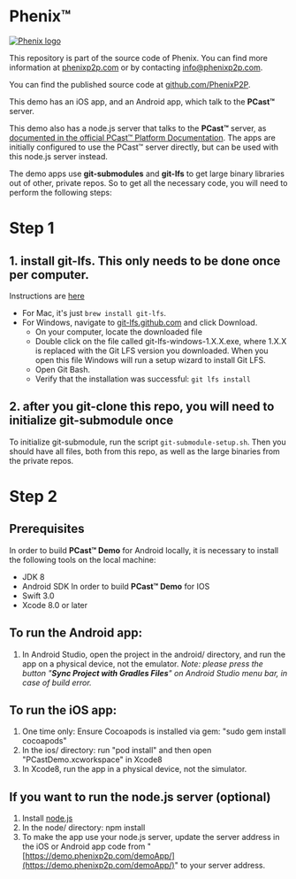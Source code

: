 # Phenix™

[![Phenix logo](http://phenixp2p.com/public/images/connect-2400x1600.jpg)](http://phenixp2p.com/#realtime)

This repository is part of the source code of Phenix. You can find more information at [phenixp2p.com](http://phenixp2p.com/) or by contacting info@phenixp2p.com.

You can find the published source code at [github.com/PhenixP2P](https://github.com/PhenixP2P).

This demo has an iOS app, and an Android app, which talk to the **PCast™** server.

This demo also has a node.js server that talks to the **PCast™** server, as [documented in the official PCast™ Platform Documentation](https://phenixp2p.com/docs). The apps are initially configured to use the PCast™ server directly, but can be used with this node.js server instead.

The demo apps use **git-submodules** and **git-lfs** to get large binary libraries out of other, private repos. So to get all the necessary code, you will need to perform the following steps:
# Step 1

## 1. install git-lfs. This only needs to be done once per computer.
Instructions are [here](https://git-lfs.github.com/)
- For Mac, it's just `brew install git-lfs`.
- For Windows, navigate to [git-lfs.github.com](https://git-lfs.github.com/) and click Download.
  - On your computer, locate the downloaded file
  - Double click on the file called git-lfs-windows-1.X.X.exe, where 1.X.X is replaced with the Git LFS version you downloaded. When you open this file Windows will run a setup wizard to install Git LFS.
  - Open Git Bash.
  - Verify that the installation was successful: `git lfs install`

## 2. after you git-clone this repo, you will need to initialize git-submodule once
To initialize git-submodule, run the script `git-submodule-setup.sh`.
Then you should have all files, both from this repo, as well as the large binaries from the private repos.

# Step 2

## Prerequisites
In order to build **PCast™ Demo** for Android locally, it is necessary to install the following tools on the local machine:
- JDK 8
- Android SDK
In order to build **PCast™ Demo** for IOS
- Swift 3.0
- Xcode 8.0 or later

## To run the Android app:
1. In Android Studio, open the project in the android/ directory, and run the app on a physical device, not the emulator.
_Note: please press the button "**Sync Project with Gradles Files**" on Android Studio menu bar, in case of build error._

## To run the iOS app:
1. One time only: Ensure Cocoapods is installed via gem: "sudo gem install cocoapods"
2. In the ios/ directory: run "pod install" and then open "PCastDemo.xcworkspace" in Xcode8
3. In Xcode8, run the app in a physical device, not the simulator.

## If you want to run the node.js server (optional)
1. Install [node.js](https://nodejs.org/)
2. In the node/ directory: npm install
3. To make the app use your node.js server, update the server address in the iOS or Android app code from "[https://demo.phenixp2p.com/demoApp/](https://demo.phenixp2p.com/demoApp/)" to your server address.


